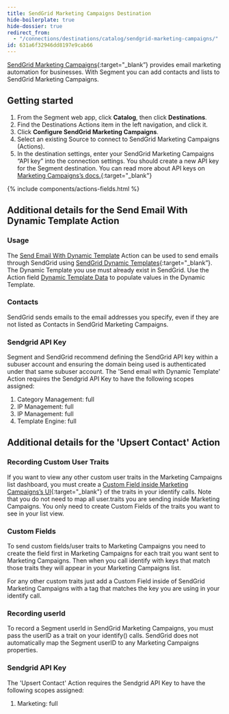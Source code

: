 ```yaml
---
title: SendGrid Marketing Campaigns Destination
hide-boilerplate: true
hide-dossier: true
redirect_from:
  - "/connections/destinations/catalog/sendgrid-marketing-campaigns/"
id: 631a6f32946dd8197e9cab66
---
```



[SendGrid Marketing Campaigns](https://sendgrid.com/solutions/email-marketing/){:target="_blank”} provides email marketing automation for businesses. With Segment you can add contacts and lists to SendGrid Marketing Campaigns.

## Getting started

1. From the Segment web app, click **Catalog**, then click **Destinations**.
2. Find the Destinations Actions item in the left navigation, and click it.
3. Click **Configure SendGrid Marketing Campaigns**.
4. Select an existing Source to connect to SendGrid Marketing Campaigns (Actions).
5. In the destination settings, enter your SendGrid Marketing Campaigns “API key” into the connection settings. You should create a new API key for the Segment destination. You can read more about API keys on [Marketing Campaigns’s docs.](https://docs.sendgrid.com/ui/account-and-settings/api-keys){:target="_blank"}


{% include components/actions-fields.html %}

## Additional details for the Send Email With Dynamic Template Action 

### Usage
The [Send Email With Dynamic Template](#send-email-with-dynamic-template) Action can be used to send emails through SendGrid using [SendGrid Dynamic Templates](https://www.twilio.com/docs/sendgrid/ui/sending-email/how-to-send-an-email-with-dynamic-templates){:target="_blank”}. The Dynamic Template you use must already exist in SendGrid. Use the Action field [Dynamic Template Data](#dynamic-template-data) to populate values in the Dynamic Template. 

### Contacts
SendGrid sends emails to the email addresses you specify, even if they are not listed as Contacts in SendGrid Marketing Campaigns.

### Sendgrid API Key
Segment and SendGrid recommend defining the SendGrid API key within a subuser account and ensuring the domain being used is authenticated under that same subuser account. The 'Send email with Dynamic Template' Action requires the Sendgrid API Key to have the following scopes assigned:   
1. Category Management: full
2. IP Management: full
3. IP Management: full
4. Template Engine: full

## Additional details for the 'Upsert Contact' Action 

### Recording Custom User Traits
If you want to view any other custom user traits in the Marketing Campaigns list dashboard, you must create a [Custom Field inside Marketing Campaigns’s UI](https://docs.sendgrid.com/ui/managing-contacts/custom-fields#creating-custom-fields){:target="_blank"} of the traits in your identify calls. Note that you do not need to map all user.traits you are sending inside Marketing Campaigns. You only need to create Custom Fields of the traits you want to see in your list view.

### Custom Fields
To send custom fields/user traits to Marketing Campaigns you need to create the field first in Marketing Campaigns for each trait you want sent to Marketing Campaigns. Then when you call identify with keys that match those traits they will appear in your Marketing Campaigns list.

For any other custom traits just add a Custom Field inside of SendGrid Marketing Campaigns with a tag that matches the key you are using in your identify call.

### Recording userId
To record a Segment userId in SendGrid Marketing Campaigns, you must pass the userID as a trait on your identify() calls. SendGrid does not automatically map the Segment userID to any Marketing Campaigns properties.

### Sendgrid API Key
The 'Upsert Contact' Action requires the Sendgrid API Key to have the following scopes assigned:
1. Marketing: full
